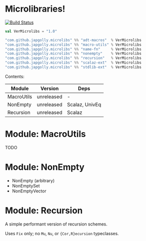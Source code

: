 # Microlibraries!
[![Build Status](https://travis-ci.org/japgolly/microlibs-scala.svg?branch=master)](https://travis-ci.org/japgolly/microlibs-scala)


```scala
val VerMicrolibs = "1.0"

"com.github.japgolly.microlibs" %% "adt-macros"  % VerMicrolibs
"com.github.japgolly.microlibs" %% "macro-utils" % VerMicrolibs
"com.github.japgolly.microlibs" %% "name-fn"     % VerMicrolibs
"com.github.japgolly.microlibs" %% "nonempty"    % VerMicrolibs
"com.github.japgolly.microlibs" %% "recursion"   % VerMicrolibs
"com.github.japgolly.microlibs" %% "scalaz-ext"  % VerMicrolibs
"com.github.japgolly.microlibs" %% "stdlib-ext"  % VerMicrolibs
```

Contents:

| Module | Version | Deps |
|--------|---------|------|
| MacroUtils | unreleased | - |
| NonEmpty | unreleased | Scalaz, UnivEq |
| Recursion | unreleased | Scalaz |

# Module: MacroUtils

TODO

# Module: NonEmpty

* NonEmpty (arbitrary)
* NonEmptySet
* NonEmptyVector

# Module: Recursion

A simple performant version of recursion schemes.

Uses `Fix` only; no `Mu`, `Nu`, or `{Cor,R}ecursion` typeclasses.

